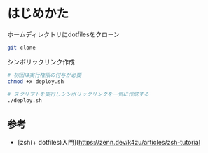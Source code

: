 # はじめかた

ホームディレクトリにdotfilesをクローン

```sh
git clone
```

シンボリックリンク作成

```sh
# 初回は実行権限の付与が必要
chmod +x deploy.sh
```

```sh
# スクリプトを実行しシンボリックリンクを一気に作成する
./deploy.sh
```

## 参考

- [zsh(+ dotfiles)入門](https://zenn.dev/k4zu/articles/zsh-tutorial

